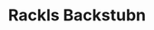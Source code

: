 ---
title: "Rackls Backstubn"
url: /muenchen/rackls-backstubn-ottobrunner-strasse/
shop: Bäckerei
---